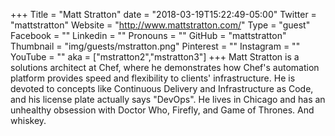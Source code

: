 +++
Title = "Matt Stratton"
date = "2018-03-19T15:22:49-05:00"
Twitter = "mattstratton"
Website = "http://www.mattstratton.com/"
Type = "guest"
Facebook = ""
Linkedin = ""
Pronouns = ""
GitHub = "mattstratton"
Thumbnail = "img/guests/mstratton.png"
Pinterest = ""
Instagram = ""
YouTube = ""
aka = ["mstratton2","mstratton3"]
+++
Matt Stratton is a solutions architect at Chef, where he demonstrates how Chef's automation platform provides speed and flexibility to clients' infrastructure. He is devoted to concepts like Continuous Delivery and Infrastructure as Code, and his license plate actually says "DevOps". He lives in Chicago and has an unhealthy obsession with Doctor Who, Firefly, and Game of Thrones. And whiskey.
